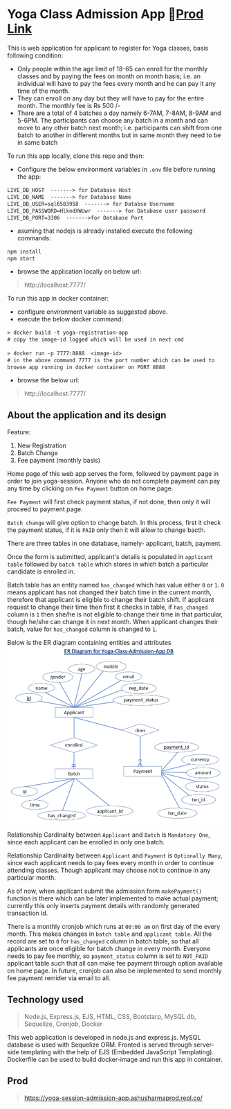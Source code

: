 # Yoga Class Admission App 🚀[Prod Link](https://yoga-session-admission-app.ashusharmaprod.repl.co/)

This is web application for applicant to register for Yoga classes, basis following condition:
- Only people within the age limit of 18-65 can enroll for the monthly classes and by paying the fees on month on month basis; i.e. an individual will have to pay the fees every month and he can pay it any time of the month.
- They can enroll on any day but they will have to pay for the entire month. The monthly fee is Rs 500 /-
- There are a total of 4 batches a day namely 6-7AM, 7-8AM, 8-9AM and 5-6PM. The participants can choose any batch in a month and can move to any other batch next month; i.e. participants can shift from one batch to another in different months but in same month they need to be in same batch



To run this app locally, clone this repo and then:
- Configure the below environment variables in `.env` file before running the app:
```
LIVE_DB_HOST  -------> for Database Host
LIVE_DB_NAME  -------> for Database Name
LIVE_DB_USER=sql6583958  -------> for Databse Username
LIVE_DB_PASSWORD=HlkndXWUwr  -------> for Database user password
LIVE_DB_PORT=3306  ------->for Database Port
```
- asuming that nodejs is already installed execute the following commands:
```
npm install
npm start
```
- browse the application locally on below url:
> http://localhost:7777/


To run this app in docker container:
- configure environment variable as suggested above.
- execute the below docker command:
```
> docker build -t yoga-registration-app   
# copy the image-id logged which will be used in next cmd

> docker run -p 7777:8888  <image-id>
# in the above command 7777 is the port number which can be used to browse app running in docker container on PORT 8888
```
- browse the below url:
> http://localhost:7777/


## About the application and its design
Feature:

1. New Registration
2. Batch Change
3. Fee payment (monthly basis)

Home page of this web app serves the form, followed by payment page in order to join yoga-session. Anyone who do not complete payment can pay any time by clicking on `Fee Payment` button on home page. 

`Fee Payment` will first check payment status, if not done, then only it will proceed to payment page.

`Batch change` will give option to change batch. In this process, first it check the payment status, if it is `PAID` only then it will allow to change bacth.

There are three tables in one database, namely- applicant, batch, payment.

Once the form is submitted, applicant's details is populated in `applicant table` followed by `batch table` which stores in which batch a particular candidate is enrolled in.

Batch table has an entity named `has_changed` which has value either `0` or `1`. `0` means applicant has not changed their batch time in the current month, therefore that applicant is eligible to change their batch shift. If applicant request to change their time then first it checks in table, if `has_changed` column is `1` then she/he is not eligible to change their time in that particular, though he/she can change it in next month. When applicant changes their batch, value for `has_changed` column is changed to `1`.

Below is the ER diagram containing entities and attributes
![ER Diagram](./public/er-diagram.png)

Relationship Cardinality between `Applicant` and `Batch` is `Mandatory One`, since each applicant can be enrolled in only one batch.

Relationship Cardinality between `Applicant` and `Payment` is `Optionally Many`, since each applicant needs to pay fees every month in order to continue attending classes. Though applicant may choose not to continue in any particular month.

As of now, when applicant submit the admission form `makePayment()` function is there which can be later implemented to make actual payment; currently this only inserts payment details with randomly generated transaction id.

There is a monthly cronjob which runs at `00:00 am` on first day of the every month. This makes changes in `batch table` and `applicant table`. All the record are set to `0` for `has_changed` column in batch table, so that all applicants are once eligible for batch change in every month. Everyone needs to pay fee monthly, so `payment_status` column is set to `NOT_PAID` applicant table such that all can make fee payment through option available on home page. In future, cronjob can also be implemented to send monthly fee payment remider via email to all.

## Technology used
>Node.js, Express.js, EJS, HTML, CSS, Bootstarp, MySQL db, Sequelize, Cronjob, Docker

This web application is developed in node.js and express.js. MySQL database is used with Sequelize ORM. Fronted is served through server-side templating with the help of EJS (Embedded JavaScript Templating). Dockerfile can be used to build docker-image and run this app in container.

## Prod
> https://yoga-session-admission-app.ashusharmaprod.repl.co/